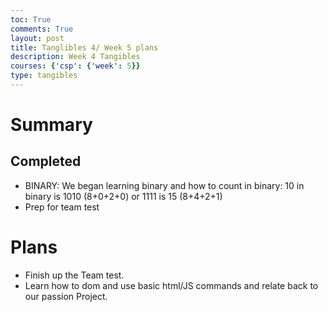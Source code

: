 ```yaml
---
toc: True
comments: True
layout: post
title: Tanglibles 4/ Week 5 plans
description: Week 4 Tangibles
courses: {'csp': {'week': 5}}
type: tangibles
---
```


# Summary


## Completed
- BINARY: We began learning binary and how to count in binary: 10 in binary is 1010 (8+0+2+0) or 1111 is 15 (8+4+2+1)
- Prep for team test

# Plans
- Finish up the Team test.
- Learn how to dom and use basic html/JS commands and relate back to our passion Project.
